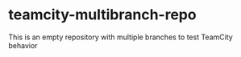 # teamcity-multibranch-repo
This is an empty repository with multiple branches to test TeamCity behavior

